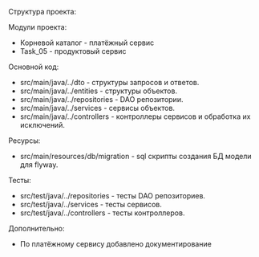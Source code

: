 Структура проекта:

Модули проекта:
- Корневой каталог - платёжный сервис
- Task_05 - продуктовый сервис

Основной код:
- src/main/java/../dto - структуры запросов и ответов.
- src/main/java/../entities - структуры объектов.
- src/main/java/../repositories - DAO репозитории.
- src/main/java/../services - сервисы объектов.
- src/main/java/../controllers - контроллеры сервисов и обработка их исключений.

Ресурсы:
- src/main/resources/db/migration - sql скрипты создания БД модели для flyway.

Тесты:
- src/test/java/../repositories - тесты DAO репозиториев.
- src/test/java/../services - тесты сервисов.
- src/test/java/../controllers - тесты контроллеров.

Дополнительно:
- По платёжному сервису добавлено документирование
